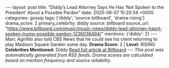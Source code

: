 --- layout: post title: "Diddy’s Lead Attorney Says He Has ‘Not Spoken to the President’ About a Possible Pardon" date: 2025-08-07 15:20:34 +0000 categories: gossip tags: ['diddy', 'source-billboard', 'drama-rising'] drama_score: 2 primary_celebrity: diddy source: billboard source_url: "https://www.billboard.com/music/music-news/diddy-lead-attorney-hasnt-spoken-trump-possible-pardon-1236038494/" mentions: {'diddy': 2} --- Marc Agnifilo also told CBS News that he could see his client returning to play Madison Square Garden some day. **Drama Score:** 2 | **Level:** RISING **Celebrities Mentioned:** Diddy [Read full article at Billboard](https://www.billboard.com/music/music-news/diddy-lead-attorney-hasnt-spoken-trump-possible-pardon-1236038494/) --- *This post was automatically generated from RSS feeds. Drama scores are calculated based on mention frequency and source reliability.*